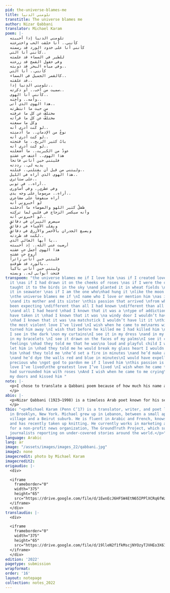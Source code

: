```yaml
---
pid: the-universe-blames-me
title: تلومني الدنيا
transtitle: The universe blames me
author: Nizar Qabbani
translator: Michael Karam
poem: |-
  تلومني الدنيا إذا أحببته
  كأنني.. أنا خلقت الحب واخترعته
  كأنني أنا على خدود الورد قد رسمته
  كأنني أنا التي..
  للطير في السماء قد علمته
  وفي حقول القمح قد زرعته
  وفي مياه البحر قد ذوبته..
  كأنني.. أنا التي
  كالقمر الجميل في السماء..
  قد علقته..
  تلومني الدنيا إذا..
  سميت من أحب.. أو ذكرته..
  كأنني أنا الهوى..
  وأمه.. وأخته..
  هذا الهوى الذي أتى..
  من حيث ما انتظرته
  مختلفٌ عن كل ما عرفته
  مختلفٌ عن كل ما قرأته
  وكل ما سمعته
  لو كنت أدري أنه..
  نوعٌ من الإدمان.. ما أدمنته
  لو كنت أدري أنه..
  بابٌ كثير الريح.. ما فتحته
  لو كنت أدري أنه..
  عودٌ من الكبريت.. ما أشعلته
  هذا الهوى.. أعنف حبٍ عشته
  فليتني حين أتاني فاتحاً
  يديه لي.. رددته
  وليتني من قبل أن يقتلني.. قتلته..
  هذا الهوى الذي أراه في الليل..
  على ستائري..
  أراه.. في ثوبي..
  وفي عطري.. وفي أساوري
  أراه.. مرسوماً على وجه يدي..
  أراه منقوشاً على مشاعري
  لو أخبروني أنه
  طفلٌ كثير اللهو والضوضاء ما أدخلته
  وأنه سيكسر الزجاج في قلبي لما تركته
  لو أخبروني أنه..
  سيضرم النيران في دقائقٍ
  ويقلب الأشياء في دقائقٍ
  ويصبغ الجدران بالأحمر والأزرق في دقائقٍ
  لكنت قد طردته..
  يا أيها الغالي الذي..
  أرضيت عني الله.. إذ أحببته
  هذا الهوى أجمل حبٍ عشته
  أروع حبٍ عشته
  فليتني حين أتاني زائراً
  بالورد قد طوقته..
  وليتني حين أتاني باكياً
  فتحت أبوابي له.. وبسته
transpoem: "the universe blames me if I love him \nas if I created love and invented
  it \nas if I had drawn it on the cheeks of roses \nas if I were the one who \nhad
  taught it to the birds in the sky \nand planted it in wheat fields \nand stirred
  it in seawater \nas if I am the one who\nhad hung it \nlike the moon in the sky
  \nthe universe blames me if \nI name who I love or mention him \nas if I were passion
  \nand its mother and its sister \nthis passion that arrived \nfrom where I hadn’t
  been expecting \ndifferent than all I had known \ndifferent than all I had read
  \nand all I had heard \nhad I known that it was a \ntype of addiction I wouldn’t
  have taken it \nhad I known that it was \na windy door I wouldn’t have opened it
  \nhad I known that it was \na matchstick I wouldn’t have lit it \nthis passion is
  the most violent love I’ve lived \nI wish when he came to me\narms wide open I had
  turned him away \nI wish that before he killed me I had killed him \nthis passion
  I see in the dark \non my curtains\nI see it in my dress \nand in my perfume and
  in my bracelets \nI see it drawn on the faces of my palms\nI see it carved on my
  feelings \nhad they told me that he was\na loud and playful child I wouldn’t have
  let him in \nhad they told me he would break my glass heart I wouldn’t have let
  him \nhad they told me \nhe’d set a fire in minutes \nand he’d make a mess in minutes
  \nand he’d dye the walls red and blue in minutes\nI would have expelled him \ndearest
  precious who \ngot god to pardon me if I loved him \nthis passion is the most beautiful
  love I’ve lived\nthe greatest love I’ve lived \nI wish when he came to me visiting\nI
  had surrounded him with roses \nAnd I wish when he came to me crying\nI had opened
  my doors and kissed him "
note: |-
  <p>I chose to translate a Qabbani poem because of how much his name and works remind me of my early schooling in Lebanon. While he is not as famous in America, I hope this is a step toward a growing fascinated audience. Because Arabic is a gendered language, it is clear that the speaker is a woman, a fact which gets lost in English. Because the word “passion” (<span lang="ar">الهوى</span>) and the speaker’s lover both use the same set of masculine pronouns, a reader of the original cannot properly identify to whom or to what the speaker is referring. In English, these two nouns use different pronouns (“it” and “he,” respectively), requiring the translator to decide when “passion” was the antecedent and when it was the lover. The original, like most modern poems in Arabic, uses ellipses heavily, which I don’t enjoy as much in an English poem; I opted for longer spaces instead.
  </p>
abio: |-
  <p>Nizar Qabbani (1923–1998) is a timeless Arab poet known for his sensual and romantic verse. A lawyer by training, he spent more than twenty years working as a diplomat. In addition to his two dozen volumes of poetry and his contributions to the Lebanese newspaper <em>Al Hayat</em>, his poetry has been sung in lyrics by Lebanese and Syrian vocalists, popularizing his work. People, young and old, in Lebanon — he lived in Beirut for a while — and Syria, his home country, sing along to these familiar tunes. Qabbani writes of romantic and political despair and advocates for Arab nationalism and social freedoms for women.
  </p>
tbio: "<p>Michael Karam (Penn C’17) is a translator, writer, and poet living and working
  in Brooklyn, New York. Michael grew up in Lebanon, between a small apple-growing
  village and a Beirut suburb. He is fluent in Arabic and French, knows some Spanish,
  and has recently taken up knitting. He currently works in marketing and fundraising
  for a non-profit news organization, The GroundTruth Project, which supports emerging
  journalists reporting on under-covered stories around the world.</p>"
language: Arabic
lang: ar
image: "/assets/images/images_22/qabbani.jpg"
image2: none
imagecredit: photo by Michael Karam
imagecredit2:
origaudio: |-
  <div>

  <iframe
    frameborder="0"
    width="375"
    height="65"
    src="https://drive.google.com/file/d/1EwnEcJ6HFSW4EtN65IPPlXCRq6fWzbN6/preview">
  </iframe>
  </div>
translaudio: |-
  <div>

  <iframe
    frameborder="0"
    width="375"
    height="65"
    src="https://drive.google.com/file/d/19lleN2f1fkMscjNYOzyTJVHEo3X61jQf/preview">
  </iframe>
  </div>
edition: '2022'
pagetype: submission
wrapformat:
order: '16'
layout: notepage
collection: notes_2022
---
```

